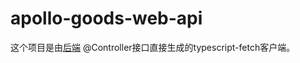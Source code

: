 # apollo-goods-web-api

这个项目是由[后端](https://github.com/DouTiao-Tech/apollo-goods) @Controller接口直接生成的typescript-fetch客户端。
